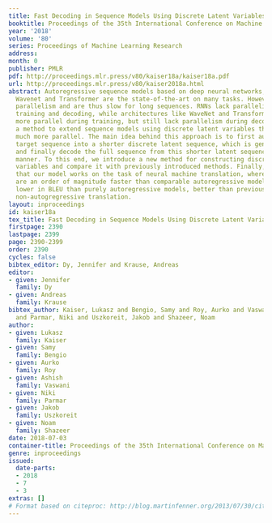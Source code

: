 ```yaml
---
title: Fast Decoding in Sequence Models Using Discrete Latent Variables
booktitle: Proceedings of the 35th International Conference on Machine Learning
year: '2018'
volume: '80'
series: Proceedings of Machine Learning Research
address: 
month: 0
publisher: PMLR
pdf: http://proceedings.mlr.press/v80/kaiser18a/kaiser18a.pdf
url: http://proceedings.mlr.press/v80/kaiser2018a.html
abstract: Autoregressive sequence models based on deep neural networks, such as RNNs,
  Wavenet and Transformer are the state-of-the-art on many tasks. However, they lack
  parallelism and are thus slow for long sequences. RNNs lack parallelism both during
  training and decoding, while architectures like WaveNet and Transformer are much
  more parallel during training, but still lack parallelism during decoding. We present
  a method to extend sequence models using discrete latent variables that makes decoding
  much more parallel. The main idea behind this approach is to first autoencode the
  target sequence into a shorter discrete latent sequence, which is generated autoregressively,
  and finally decode the full sequence from this shorter latent sequence in a parallel
  manner. To this end, we introduce a new method for constructing discrete latent
  variables and compare it with previously introduced methods. Finally, we verify
  that our model works on the task of neural machine translation, where our models
  are an order of magnitude faster than comparable autoregressive models and, while
  lower in BLEU than purely autoregressive models, better than previously proposed
  non-autogregressive translation.
layout: inproceedings
id: kaiser18a
tex_title: Fast Decoding in Sequence Models Using Discrete Latent Variables
firstpage: 2390
lastpage: 2399
page: 2390-2399
order: 2390
cycles: false
bibtex_editor: Dy, Jennifer and Krause, Andreas
editor:
- given: Jennifer
  family: Dy
- given: Andreas
  family: Krause
bibtex_author: Kaiser, Lukasz and Bengio, Samy and Roy, Aurko and Vaswani, Ashish
  and Parmar, Niki and Uszkoreit, Jakob and Shazeer, Noam
author:
- given: Lukasz
  family: Kaiser
- given: Samy
  family: Bengio
- given: Aurko
  family: Roy
- given: Ashish
  family: Vaswani
- given: Niki
  family: Parmar
- given: Jakob
  family: Uszkoreit
- given: Noam
  family: Shazeer
date: 2018-07-03
container-title: Proceedings of the 35th International Conference on Machine Learning
genre: inproceedings
issued:
  date-parts:
  - 2018
  - 7
  - 3
extras: []
# Format based on citeproc: http://blog.martinfenner.org/2013/07/30/citeproc-yaml-for-bibliographies/
---
```


